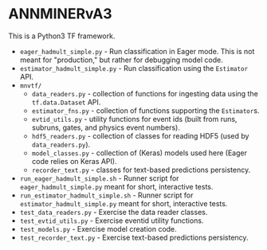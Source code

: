 # ANNMINERvA3

This is a Python3 TF framework.

* `eager_hadmult_simple.py` -  Run classification in Eager mode. This is not
meant for "production," but rather for debugging model code.
* `estimator_hadmult_simple.py` - Run classification using the `Estimator` API.
* `mnvtf/`
  * `data_readers.py` - collection of functions for ingesting data using the
  `tf.data.Dataset` API.
  * `estimator_fns.py` - collection of functions supporting the `Estimator`s.
  * `evtid_utils.py` - utility functions for event ids (built from runs,
    subruns, gates, and physics event numbers).
  * `hdf5_readers.py` - collection of classes for reading HDF5 (used by
    `data_readers.py`).
  * `model_classes.py` - collection of (Keras) models used here (Eager code
    relies on Keras API).
  * `recorder_text.py` - classes for text-based predictions persistency.
* `run_eager_hadmult_simple.sh` - Runner script for `eager_hadmult_simple.py`
meant for short, interactive tests.
* `run_estimator_hadmult_simple.sh` - Runner script for
`estimator_hadmult_simple.py` meant for short, interactive tests.
* `test_data_readers.py` - Exercise the data reader classes.
* `test_evtid_utils.py` - Exercise eventid utility functions.
* `test_models.py` - Exercise model creation code.
* `test_recorder_text.py` - Exercise text-based predictions persistency.
